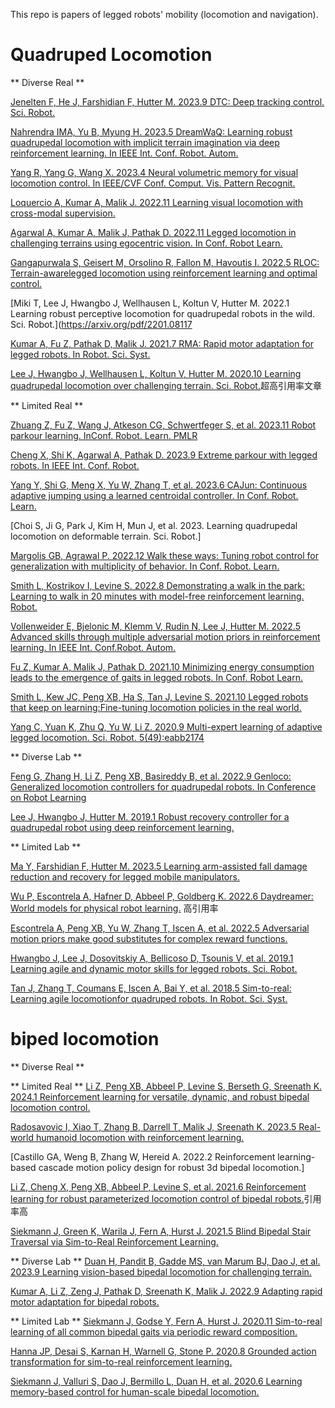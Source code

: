 This repo is papers of legged robots' mobility (locomotion and navigation).


# Quadruped Locomotion

** Diverse Real **

[Jenelten F, He J, Farshidian F, Hutter M. 2023.9 DTC: Deep tracking control. Sci. Robot.](https://arxiv.org/pdf/2309.15462)

[Nahrendra IMA, Yu B, Myung H. 2023.5 DreamWaQ: Learning robust quadrupedal locomotion with implicit terrain imagination via deep reinforcement learning. In IEEE Int. Conf. Robot. Autom.](https://arxiv.org/pdf/2301.10602)

[Yang R, Yang G, Wang X. 2023.4 Neural volumetric memory for visual locomotion control. In IEEE/CVF Conf. Comput. Vis. Pattern Recognit.](https://arxiv.org/pdf/2304.01201)

[Loquercio A, Kumar A, Malik J. 2022.11 Learning visual locomotion with cross-modal supervision. ](https://arxiv.org/pdf/2211.03785)

[Agarwal A, Kumar A, Malik J, Pathak D. 2022.11 Legged locomotion in challenging terrains using egocentric vision. In Conf. Robot Learn.](https://arxiv.org/pdf/2211.07638)

[Gangapurwala S, Geisert M, Orsolino R, Fallon M, Havoutis I. 2022.5 RLOC: Terrain-awarelegged locomotion using reinforcement learning and optimal control.](https://arxiv.org/pdf/2012.03094)

[Miki T, Lee J, Hwangbo J, Wellhausen L, Koltun V, Hutter M. 2022.1 Learning robust perceptive locomotion for quadrupedal robots in the wild. Sci. Robot.](https://arxiv.org/pdf/2201.08117

[Kumar A, Fu Z, Pathak D, Malik J. 2021.7 RMA: Rapid motor adaptation for legged robots. In Robot. Sci. Syst.](https://arxiv.org/pdf/2107.04034)

[Lee J, Hwangbo J, Wellhausen L, Koltun V, Hutter M. 2020.10 Learning quadrupedal locomotion over challenging terrain. Sci. Robot.](https://arxiv.org/pdf/2010.11251)超高引用率文章

** Limited Real **

[Zhuang Z, Fu Z, Wang J, Atkeson CG, Schwertfeger S, et al. 2023.11 Robot parkour learning. InConf. Robot. Learn. PMLR](https://arxiv.org/abs/2309.05665)

[Cheng X, Shi K, Agarwal A, Pathak D. 2023.9 Extreme parkour with legged robots. In IEEE Int. Conf. Robot.](https://arxiv.org/abs/2309.14341)

[Yang Y, Shi G, Meng X, Yu W, Zhang T, et al. 2023.6 CAJun: Continuous adaptive jumping using a learned centroidal controller. In Conf. Robot. Learn.](https://arxiv.org/pdf/2306.09557)

[Choi S, Ji G, Park J, Kim H, Mun J, et al. 2023. Learning quadrupedal locomotion on deformable terrain. Sci. Robot.]

[Margolis GB, Agrawal P. 2022.12 Walk these ways: Tuning robot control for generalization with multiplicity of behavior. In Conf. Robot. Learn.](https://arxiv.org/abs/2212.03238)

[Smith L, Kostrikov I, Levine S. 2022.8 Demonstrating a walk in the park: Learning to walk in 20 minutes with model-free reinforcement learning. Robot.](https://arxiv.org/abs/2208.07860)

[Vollenweider E, Bjelonic M, Klemm V, Rudin N, Lee J, Hutter M. 2022.5 Advanced skills through multiple adversarial motion priors in reinforcement learning. In IEEE Int. Conf.Robot. Autom.](https://arxiv.org/pdf/2203.14912)

[Fu Z, Kumar A, Malik J, Pathak D. 2021.10 Minimizing energy consumption leads to the emergence of gaits in legged robots. In Conf. Robot Learn.](https://arxiv.org/pdf/2111.01674)

[Smith L, Kew JC, Peng XB, Ha S, Tan J, Levine S. 2021.10 Legged robots that keep on learning:Fine-tuning locomotion policies in the real world.](https://arxiv.org/pdf/2110.05457)

[Yang C, Yuan K, Zhu Q, Yu W, Li Z. 2020.9 Multi-expert learning of adaptive legged locomotion. Sci. Robot. 5(49):eabb2174](https://arxiv.org/pdf/2012.05810)

** Diverse Lab **

[Feng G, Zhang H, Li Z, Peng XB, Basireddy B, et al. 2022.9 Genloco: Generalized locomotion controllers for quadrupedal robots. In Conference on Robot Learning](https://arxiv.org/abs/2209.05309)

[Lee J, Hwangbo J, Hutter M. 2019.1 Robust recovery controller for a quadrupedal robot using deep reinforcement learning.](https://arxiv.org/abs/1901.07517)

** Limited Lab ** 

[Ma Y, Farshidian F, Hutter M. 2023.5 Learning arm-assisted fall damage reduction and recovery for legged mobile manipulators.](https://arxiv.org/abs/2303.05486)

[Wu P, Escontrela A, Hafner D, Abbeel P, Goldberg K. 2022.6 Daydreamer: World models for physical robot learning.](https://arxiv.org/abs/2206.14176) 高引用率

[Escontrela A, Peng XB, Yu W, Zhang T, Iscen A, et al. 2022.5 Adversarial motion priors make good substitutes for complex reward functions.](https://arxiv.org/abs/2203.15103)

[Hwangbo J, Lee J, Dosovitskiy A, Bellicoso D, Tsounis V, et al. 2019.1 Learning agile and dynamic motor skills for legged robots. Sci. Robot. ](https://arxiv.org/pdf/1901.08652)

[Tan J, Zhang T, Coumans E, Iscen A, Bai Y, et al. 2018.5 Sim-to-real: Learning agile locomotionfor quadruped robots. In Robot. Sci. Syst.](https://arxiv.org/pdf/1804.10332)

# biped locomotion

** Diverse Real **

** Limited Real **
[Li Z, Peng XB, Abbeel P, Levine S, Berseth G, Sreenath K. 2024.1 Reinforcement learning for versatile, dynamic, and robust bipedal locomotion control.](https://arxiv.org/abs/2401.16889)

[Radosavovic I, Xiao T, Zhang B, Darrell T, Malik J, Sreenath K. 2023.5 Real-world humanoid locomotion with reinforcement learning.](https://arxiv.org/abs/2303.03381)

[Castillo GA, Weng B, Zhang W, Hereid A. 2022.2 Reinforcement learning-based cascade motion policy design for robust 3d bipedal locomotion.]

[Li Z, Cheng X, Peng XB, Abbeel P, Levine S, et al. 2021.6 Reinforcement learning for robust parameterized locomotion control of bipedal robots.](https://arxiv.org/abs/2103.14295)引用率高

[Siekmann J, Green K, Warila J, Fern A, Hurst J. 2021.5 Blind Bipedal Stair Traversal via Sim-to-Real Reinforcement Learning.](https://arxiv.org/abs/2105.08328)

** Diverse Lab **
[Duan H, Pandit B, Gadde MS, van Marum BJ, Dao J, et al. 2023.9 Learning vision-based bipedal locomotion for challenging terrain.](https://arxiv.org/abs/2309.14594)

[Kumar A, Li Z, Zeng J, Pathak D, Sreenath K, Malik J. 2022.9 Adapting rapid motor adaptation for bipedal robots. ](https://arxiv.org/pdf/2205.15299)

** Limited Lab ** 
[Siekmann J, Godse Y, Fern A, Hurst J. 2020.11 Sim-to-real learning of all common bipedal gaits via periodic reward composition. ](https://arxiv.org/abs/2011.01387)

[Hanna JP, Desai S, Karnan H, Warnell G, Stone P. 2020.8 Grounded action transformation for sim-to-real reinforcement learning.](https://arxiv.org/abs/2008.01279)

[Siekmann J, Valluri S, Dao J, Bermillo L, Duan H, et al. 2020.6 Learning memory-based control for human-scale bipedal locomotion.](https://arxiv.org/abs/2006.02402)



